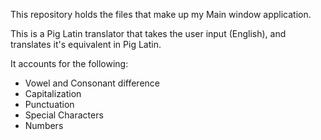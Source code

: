 This repository holds the files that make up my Main window application.

This is a Pig Latin translator that takes the user input (English), and translates it's equivalent in Pig Latin.

It accounts for the following:

- Vowel and Consonant difference
- Capitalization
- Punctuation
- Special Characters
- Numbers